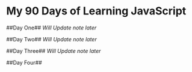 # My 90 Days of Learning JavaScript 

##Day One##
*Will Update note later* 

##Day Two##
*Will Update note later* 

##Day Three##
*Will Update note later* 

##Day Four##
